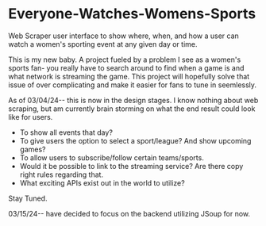 # Everyone-Watches-Womens-Sports
Web Scraper user interface to show where, when, and how a user can watch a women's sporting event at any given day or time. 

This is my new baby. A project fueled by a problem I see as a women's sports fan- you really have to search around to find when a game is and what network is streaming the game. This project will hopefully solve that issue of over complicating and make it easier for fans to tune in seemlessly. 

As of 03/04/24-- this is now in the design stages. I know nothing about web scraping, but am currently brain storming on what the end result could look like for users. 

- To show all events that day? 
- To give users the option to select a sport/league? And show upcoming games?
- To allow users to subscribe/follow certain teams/sports. 
- Would it be possible to link to the streaming service? Are there copy right rules regarding that. 
- What exciting APIs exist out in the world to utilize?


Stay Tuned. 

03/15/24-- have decided to focus on the backend utilizing JSoup for now. 